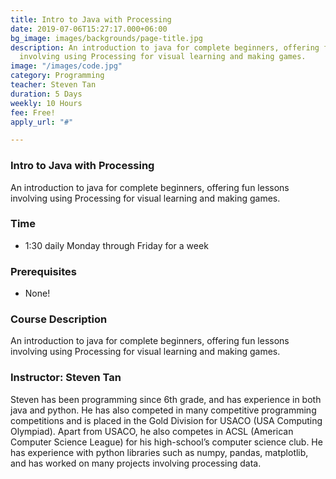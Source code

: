 ```yaml
---
title: Intro to Java with Processing
date: 2019-07-06T15:27:17.000+06:00
bg_image: images/backgrounds/page-title.jpg
description: An introduction to java for complete beginners, offering fun lessons
  involving using Processing for visual learning and making games.
image: "/images/code.jpg"
category: Programming
teacher: Steven Tan
duration: 5 Days
weekly: 10 Hours
fee: Free!
apply_url: "#"

---
```

### Intro to Java with Processing

An introduction to java for complete beginners, offering fun lessons involving using Processing for visual learning and making games.

### Time

* 1:30 daily Monday through Friday for a week

### Prerequisites

* None!

### Course Description

An introduction to java for complete beginners, offering fun lessons involving using Processing for visual learning and making games.

### Instructor: Steven Tan

Steven has been programming since 6th grade, and has experience in both java and python. He has also competed in many competitive programming competitions and is placed in the Gold Division for USACO (USA Computing Olympiad). Apart from USACO, he also competes in ACSL (American Computer Science League) for his high-school’s computer science club. He has experience with python libraries such as numpy, pandas, matplotlib, and has worked on many projects involving processing data.